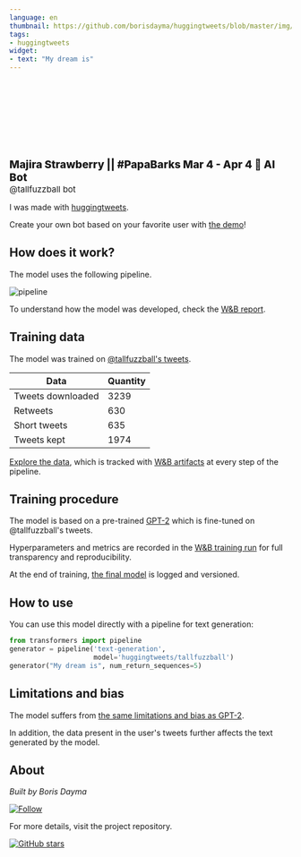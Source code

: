```yaml
---
language: en
thumbnail: https://github.com/borisdayma/huggingtweets/blob/master/img/logo.png?raw=true
tags:
- huggingtweets
widget:
- text: "My dream is"
---
```


<div>
<div style="width: 132px; height:132px; border-radius: 50%; background-size: cover; background-image: url('https://pbs.twimg.com/profile_images/1351631668826804224/V1GPEVL3_400x400.jpg')">
</div>
<div style="margin-top: 8px; font-size: 19px; font-weight: 800">Majira Strawberry || #PapaBarks Mar 4 - Apr 4 🤖 AI Bot </div>
<div style="font-size: 15px">@tallfuzzball bot</div>
</div>

I was made with [huggingtweets](https://github.com/borisdayma/huggingtweets).

Create your own bot based on your favorite user with [the demo](https://colab.research.google.com/github/borisdayma/huggingtweets/blob/master/huggingtweets-demo.ipynb)!

## How does it work?

The model uses the following pipeline.

![pipeline](https://github.com/borisdayma/huggingtweets/blob/master/img/pipeline.png?raw=true)

To understand how the model was developed, check the [W&B report](https://wandb.ai/wandb/huggingtweets/reports/HuggingTweets-Train-a-Model-to-Generate-Tweets--VmlldzoxMTY5MjI).

## Training data

The model was trained on [@tallfuzzball's tweets](https://twitter.com/tallfuzzball).

| Data | Quantity |
| --- | --- |
| Tweets downloaded | 3239 |
| Retweets | 630 |
| Short tweets | 635 |
| Tweets kept | 1974 |

[Explore the data](https://wandb.ai/wandb/huggingtweets/runs/hzqt9t1l/artifacts), which is tracked with [W&B artifacts](https://docs.wandb.com/artifacts) at every step of the pipeline.

## Training procedure

The model is based on a pre-trained [GPT-2](https://huggingface.co/gpt2) which is fine-tuned on @tallfuzzball's tweets.

Hyperparameters and metrics are recorded in the [W&B training run](https://wandb.ai/wandb/huggingtweets/runs/2ez7e237) for full transparency and reproducibility.

At the end of training, [the final model](https://wandb.ai/wandb/huggingtweets/runs/2ez7e237/artifacts) is logged and versioned.

## How to use

You can use this model directly with a pipeline for text generation:

```python
from transformers import pipeline
generator = pipeline('text-generation',
                     model='huggingtweets/tallfuzzball')
generator("My dream is", num_return_sequences=5)
```

## Limitations and bias

The model suffers from [the same limitations and bias as GPT-2](https://huggingface.co/gpt2#limitations-and-bias).

In addition, the data present in the user's tweets further affects the text generated by the model.

## About

*Built by Boris Dayma*

[![Follow](https://img.shields.io/twitter/follow/borisdayma?style=social)](https://twitter.com/intent/follow?screen_name=borisdayma)

For more details, visit the project repository.

[![GitHub stars](https://img.shields.io/github/stars/borisdayma/huggingtweets?style=social)](https://github.com/borisdayma/huggingtweets)

